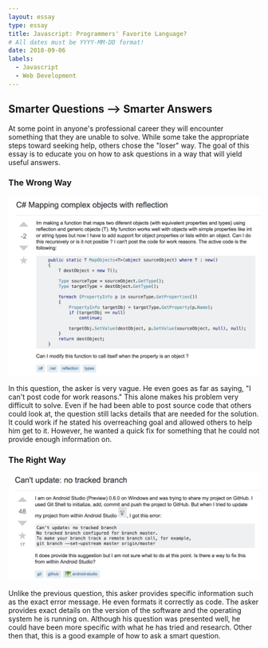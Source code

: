 ```yaml
---
layout: essay
type: essay
title: Javascript: Programmers' Favorite Language?
# All dates must be YYYY-MM-DD format!
date: 2018-09-06
labels:
  - Javascript 
  - Web Development
---
```


## Smarter Questions --> Smarter Answers

At some point in anyone's professional career they will encounter something that they are unable to solve. While some take the appropriate steps toward seeking help, others chose the "loser" way. The goal of this essay is to educate you on how to ask questions in a way that will yield useful answers.

### The Wrong Way

<img class="ui big right rounded image" src="../images/SOBad.png">

In this question, the asker is very vague. He even goes as far as saying, "I can't post code for work reasons." This alone makes his problem very difficult to solve. Even if he had been able to post source code that others could look at, the question still lacks details that are needed for the solution. It could work if he stated his overreaching goal and allowed others to help him get to it. However, he wanted a quick fix for something that he could not provide enough information on. 

### The Right Way

<img class="ui big right rounded image" src="../images/SOGood.png">

Unlike the previous question, this asker provides specific information such as the exact error message. He even formats it correctly as code. The asker provides exact details on the version of the software and the operating system he is running on. Although his question was presented well, he could have been more specific with what he has tried and research. Other then that, this is a good example of how to ask a smart question.